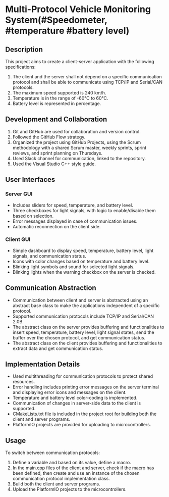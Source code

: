 # Multi-Protocol Vehicle Monitoring System(#Speedometer, #temperature #battery level)

## Description

This project aims to create a client-server application with the following specifications:

1. The client and the server shall not depend on a specific communication protocol and shall be able to communicate using TCP/IP and Serial/CAN protocols.
2. The maximum speed supported is 240 km/h.
3. Temperature is in the range of -60°C to 60°C.
4. Battery level is represented in percentage.

## Development and Collaboration

1. Git and GitHub are used for collaboration and version control.
2. Followed the GitHub Flow strategy.
3. Organized the project using GitHub Projects, using the Scrum methodology with a shared Scrum master, weekly sprints, sprint reviews, and sprint planning on Thursdays.
4. Used Slack channel for communication, linked to the repository.
5. Used the Visual Studio C++ style guide.

## User Interfaces

### Server GUI

- Includes sliders for speed, temperature, and battery level.
- Three checkboxes for light signals, with logic to enable/disable them based on selection.
- Error messages displayed in case of communication issues.
- Automatic reconnection on the client side.

### Client GUI

- Simple dashboard to display speed, temperature, battery level, light signals, and communication status.
- Icons with color changes based on temperature and battery level.
- Blinking light symbols and sound for selected light signals.
- Blinking lights when the warning checkbox on the server is checked.

## Communication Abstraction

- Communication between client and server is abstracted using an abstract base class to make the applications independent of a specific protocol.
- Supported communication protocols include TCP/IP and Serial/CAN 2.0B.
- The abstract class on the server provides buffering and functionalities to insert speed, temperature, battery level, light signal states, send the buffer over the chosen protocol, and get communication status.
- The abstract class on the client provides buffering and functionalities to extract data and get communication status.

## Implementation Details

- Used multithreading for communication protocols to protect shared resources.
- Error handling includes printing error messages on the server terminal and displaying error icons and messages on the client.
- Temperature and battery level color-coding is implemented.
- Communication of changes in server-side data to the client is supported.
- CMakeLists.txt file is included in the project root for building both the client and server programs.
- PlatformIO projects are provided for uploading to microcontrollers.

## Usage

To switch between communication protocols:

1. Define a variable and based on its value, define a macro.
2. In the main.cpp files of the client and server, check if the macro has been defined, then create and use an instance of the chosen   communication protocol implementation class.
3. Build both the client and server programs.
4. Upload the PlatformIO projects to the microcontrollers.